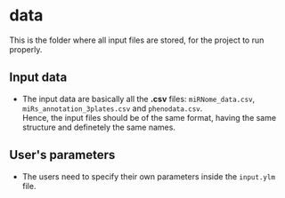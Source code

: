 # data
This is the folder where all input files are stored, for the project to run properly.

## Input data
- The input data are basically all the **.csv** files: `miRNome_data.csv`, `miRs_annotation_3plates.csv` and `phenodata.csv`.  
Hence, the input files should be of the same format, having the same structure and definetely the same names.

## User's parameters
- The users need to specify their own parameters inside the `input.ylm` file.
